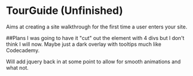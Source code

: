 TourGuide (Unfinished)
=========

Aims at creating a site walkthrough for the first time a user enters your site.  

##Plans
I was going to have it "cut" out the element with 4 divs but I don't think I will now.  Maybe just a dark overlay with tooltips much like Codecademy.

Will add jquery back in at some point to allow for smooth animations and what not.
